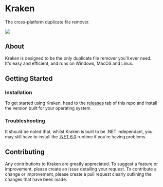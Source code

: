 # Kraken
The cross-platform duplicate file remover.

![](https://raw.githubusercontent.com/Dan-Banfield/Kraken/master/Kraken/Icon.ico)

## About
Kraken is designed to be the only duplicate file remover you'll ever need. It's easy and efficient, and runs on Windows, MacOS and Linux.

## Getting Started
### Installation
To get started using Kraken, head to the [releases](https://github.com/Dan-Banfield/Kraken/releases/) tab of this repo and install the version built for your operating system.

### Troubleshooting
It should be noted that, whilst Kraken is built to be .NET independant, you may still have to install the [.NET 6.0](https://dotnet.microsoft.com/en-us/download/dotnet/6.0) runtime if you're having problems.

## Contributing
Any contributions to Kraken are greatly appreciated.
To suggest a feature or improvement, please create an issue detailing your request.
To contribute a change or improvement, please create a pull request clearly outlining the changes that have been made.
